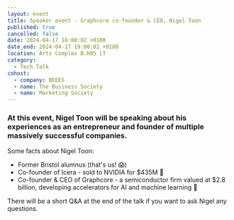 ```yaml
---
layout: event
title: Speaker event - Graphcore co-founder & CEO, Nigel Toon
published: true
cancelled: false
date: 2024-04-17 18:00:02 +0100
date_end: 2024-04-17 19:00:02 +0100
location: Arts Complex B.H05 LT
category:
  - Tech Talk
cohost:
  - company: BEEES
  - name: The Business Society
  - name: Marketing Society
---
```

### At this event, Nigel Toon will be speaking about his experiences as an entrepreneur and founder of multiple massively successful companies.

Some facts about Nigel Toon:

- Former Bristol alumnus (that's us! 😱)
- Co-founder of Icera - sold to NVIDIA for $435M 🥶
- Co-founder & CEO of Graphcore - a semiconductor firm valued at $2.8 billion, developing accelerators for AI and machine learning 🦾

There will be a short Q&A at the end of the talk if you want to ask Nigel any questions.
